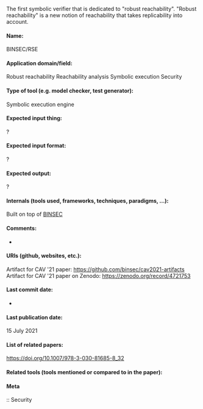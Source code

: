 The first symbolic verifier that is dedicated to "robust reachability". 
"Robust reachability" is a new notion of reachability that takes replicability into account.

#### Name:
BINSEC/RSE

#### Application domain/field:
Robust reachability
Reachability analysis
Symbolic execution
Security

#### Type of tool (e.g. model checker, test generator):
Symbolic execution engine

#### Expected input thing:
?

#### Expected input format:
?

#### Expected output:
?

#### Internals (tools used, frameworks, techniques, paradigms, ...):
Built on top of [BINSEC](BINSEC.md)

#### Comments:
-

#### URIs (github, websites, etc.):
Artifact for CAV '21 paper: https://github.com/binsec/cav2021-artifacts
Artifact for CAV '21 paper on Zenodo: https://zenodo.org/record/4721753

#### Last commit date:
-

#### Last publication date:
15 July 2021

#### List of related papers:
https://doi.org/10.1007/978-3-030-81685-8_32

#### Related tools (tools mentioned or compared to in the paper):

#### Meta
:: Security